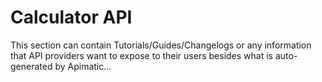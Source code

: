 # Calculator API

This section can contain Tutorials/Guides/Changelogs or any information that API providers want to expose to their users besides what is auto-generated by Apimatic...


